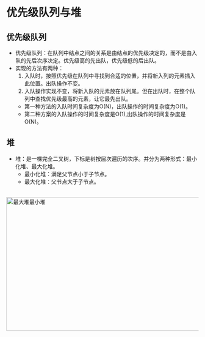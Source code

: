 # 优先级队列与堆
## 优先级队列
- 优先级队列：在队列中结点之间的关系是由结点的优先级决定的，而不是由入队的先后次序决定。优先级高的先出队，优先级低的后出队。
- 实现的方法有两种：
   1. 入队时，按照优先级在队列中寻找到合适的位置，并将新入列的元素插入此位置。出队操作不变。
   2. 入队操作实现不变，将新入队的元素放在队列尾。但在出队时，在整个队列中查找优先级最高的元素，让它最先出队。
   - 第一种方法的入队时间复杂度为O(N)，出队操作的时间复杂度为O(1)。
   - 第二种方案的入队操作的时间复杂度是O(1),出队操作的时间复杂度是O(N)。
   
## 堆
- 堆：是一棵完全二叉树，下标是树按层次遍历的次序。并分为两种形式：最小化堆、最大化堆。
   - 最小化堆：满足父节点小于子节点。
   - 最大化堆：父节点大于子节点。
<br />
<img src="http://zhangzqcloud.cn/file-images/%E6%9C%80%E5%B0%8F%E5%A0%86%E6%9C%80%E5%A4%A7%E5%A0%86.png" title="最大堆最小堆" width="600px" height="350px">

